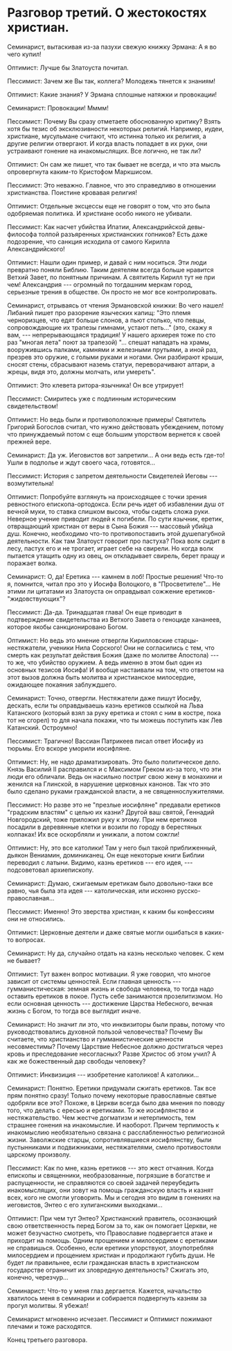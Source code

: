 # Разговор третий. О жестокостях христиан.

Семинарист, вытаскивая из-за пазухи свежую книжку Эрмана: А я во чего купил!

Оптимист: Лучше бы Златоуста почитал.

Пессимист: Зачем же Вы так, коллега? Молодежь тянется к знаниям!

Оптимист: Какие знания? У Эрмана сплошные натяжки и провокации! 

Семинарист: Провокации! Мммм!

Пессимист: Почему Вы сразу отметаете обоснованную критику? Взять хотя бы тезис об эксклюзивности некоторых религий. Например, иудеи, христиане, мусульмане считают, что истинна только их религия, а другие религии отвергают. И когда власть попадает в их руки, они устраивают гонение на инакомыслящих. Все логично, не так ли?

Оптимист: Он сам же пишет, что так бывает не всегда, и что эта мысль опровергнута каким-то Кристофом Маркшисом.

Пессимист: Это неважно. Главное, что это справедливо в отношении христианства. Поистине кровавая религия!

Оптимист: Отдельные эксцессы еще не говорят о том, что это была одобряемая политика. И христиане особо никого не убивали.

Пессимист: Как насчет убийства Ипатии, Александрийской девы-философа толпой разъяренных христианских гопников? Есть даже подозрение, что санкция исходила от самого Кирилла Александрийского!

Оптимист: Нашли один пример, и давай с ним носиться. Эти люди превратно поняли Библию. Таким деятелям всегда больше нравится Ветхий Завет, по понятным причинам. А святитель Кирилл тут не при чем! Александрия --- огромный по тогдашним меркам город, серьезные трения в обществе. Он просто не мог все контролировать.

Семинарист, отрываясь от чтения Эрмановской книжки: Во чего нашел! Либаний пишет про разорение языческих капищ: "Это племя черноризцев, что едят больше слонов, а пьют столько, что певцы, сопровождающие их трапезы гимнами, устают петь..." (это, скажу я вам, --- непрерывающаяся традиция! У нашего архиерея тоже по сто раз "многая лета" поют за трапезой) "... спешат нападать на храмы, вооружившись палками, камнями и железными прутьями, а иной раз, презрев это оружие, с голыми руками и ногами. Они разбирают крыши, сносят стены, сбрасывают наземь статуи, переворачивают алтари, а жрецы, видя это, должны молчать, или умереть".

Оптимист: Это клевета ритора-язычника! Он все утрирует!

Пессимист: Смиритесь уже с подлинным историческим свидетельством!

Оптимист: Но ведь были и противоположные примеры! Святитель Григорий Богослов считал, что нужно действовать убеждением, потому что принуждаемый потом с еще большим упорством вернется к своей прежней вере.

Семинарист: Да уж. Иеговистов вот запретили... А они ведь есть где-то! Ушли в подполье и ждут своего часа, готовятся...

Пессимист: История с запретом деятельности Свидетелей Иеговы --- возмутительна!

Оптимист: Попробуйте взглянуть на происходящее с точки зрения ревностного епископа-ортодокса. Если речь идет об избавлении душ от вечной муки, то ставка слишком высока, чтобы сидеть сложа руки. Неверное учение приводит людей к погибели. По сути язычник, еретик, отвращающий христиан от веры в Сына Божия --- массовый убийца душ. Конечно, необходимо что-то противопоставить этой душепагубной деятельности. Как там Златоуст говорит про пастуха? Пока волк сидит в лесу, пастух его и не трогает, играет себе на свирели. Но когда волк пытается утащить одну из овец, он откладывает свирель, берет пращу и поражает волка. 

Семинарист: О, да! Еретика --- камнем в лоб! Простые решения! Что-то я, помнится, читал про это у Иосифа Волоцкого, в "Просветителе"... Не этими ли цитатами из Златоуста он оправдывал сожжение еретиков-"жидовствующих"?

Пессимист: Да-да. Тринадцатая глава! Он еще приводит в подтверждение свидетельства из Ветхого Завета о геноциде хананеев, которое якобы санкционировано Богом.

Оптимист: Но ведь это мнение отвергли Кирилловские старцы-нестяжатели, ученики Нила Сорского! Они не согласились с тем, что смерть как результат действия Божия (даже по молитве Апостола) --- то же, что убийство оружием. А ведь именно в этом был один из основных тезисов Иосифа! И вообще настаивали на том, что ответом на этот вызов должна быть молитва и христианское милосердие, ожидающее покаяния заблуждшего.

Семинарист: Точно, отвергли. Нестяжатели даже пишут Иосифу, дескать, если ты оправдываешь казнь еретиков ссылкой на Льва Катанского (который взял за руку еретика и стоял с ним в костре, пока тот не сгорел) то для начала покажи, что ты можешь поступить как Лев Катанский. Остроумно!

Пессимист: Трагично! Вассиан Патрикеев писал ответ Иосифу из тюрьмы. Его вскоре уморили иосифляне.

Оптимист: Ну, не надо драматизировать. Это было политическое дело. Князь Василий II расправился и с Максимом Греком из-за того, что эти люди его обличали. Ведь он насильно постриг свою жену в монахини и женился на Глинской, в нарушение церковных канонов. Так что это было сделано руками гражданской власти, а не священнослужителями.

Пессимист: Но разве это не "презлые иосифляне" предавали еретиков "градским властям" с целью их казни? Другой ваш святой, Геннадий Новгородский, тоже приложил руку к этому. При нем еретиков посадили в деревянные клетки и возили по городу в берестяных колпаках! Их все оскорбляли и унижали, а потом сожгли!

Оптимист: Ну, это все католики! Там у него был такой приближенный, дьякон Вениамин, доминиканец. Он еще некоторые книги Библии переводил с латыни. Видимо, казнь еретиков --- его идея, --- подсоветовал архиепископу.

Семинарист: Думаю, сжигаемым еретикам было довольно-таки все равно, чья была эта идея --- католическая, или исконно русско-православная...

Пессимист: Именно! Это зверства христиан, к каким бы конфессиям они не относились.

Оптимист: Церковные деятели и даже святые могли ошибаться в каких-то вопросах.

Семинарист: Ну да, случайно отдать на казнь несколько человек. С кем не бывает?

Оптимист: Тут важен вопрос мотивации. Я уже говорил, что многое зависит от системы ценностей. Если главная ценность --- гумманистическая: земная жизнь и свобода человека, то тогда надо оставить еретиков в покое. Пусть себе занимаются прозелитизмом. Но если основная ценность --- достижение Царства Небесного, вечная жизнь с Богом, то тогда все выглядит иначе.

Семинарист: Но значит ли это, что инквизиторы были правы, потому что руководствовались духовной пользой человечества? Почему Вы считаете, что христианство и гумманистические ценности несовместимы? Почему Царствие Небесное должно достигаться через кровь и преследование несогласных? Разве Христос об этом учил? А как же божественный дар свободы человеку?

Оптимист: Инквизиция --- изобретение католиков! А католики...

Семинарист: Понятно. Еретики придумали сжигать еретиков. Так все прям понятно сразу! Только почему некоторые православные святые одобряли все это? Похоже, в Церкви всегда было два мнения по поводу того, что делать с ересью и еретиками. То же иосифлянство и нестяжательство. Чем жестче догматизм и нетерпимость, тем страшнее гонения на инакомыслие. И наоборот. Причем терпимость к инакомыслию необязательно связана с расслабленностью религиозной жизни. Заволжские старцы, сопротивлявшиеся иосифлянству, были пустынниками и подвижниками, нестяжателями, смело противостояли царскому произволу.

Пессимист: Как по мне, казнь еретиков --- это жест отчаяния. Когда епископы и священники, необразованные, погрязшие в богатстве и распущенности, не справляются со своей задачей переубедить инакомыслящих, они зовут на помощь гражданскую власть и казнят всех, кого не смогли уговорить. Мы и сегодня это видим в гонениях на иеговистов, Энтео с его хулиганскими выходками...

Оптимист: При чем тут Энтео? Христианский правитель, осознающий свою ответственность перед Богом за то, как он помогает Церкви, не может безучастно смотреть, что Православие подвергается атаке и приходит на помощь. Одним прощением и милосердием с еретиками не справишься. Особенно, если еретики упорствуют, злоупотребляя милосердием и прощением христиан и продолжают губить души. Не будет ли правильнее, если гражданская власть в христианском государстве ограничит их зловредную деятельность? Сжигать это, конечно, черезчур...

Семинарист: Что-то у меня глаз дергается. Кажется, начальство хватилось меня в семинарии и собирается подвергнуть казням за прогул молитвы. Я убежал!

Семинарист мгновенно исчезает. Пессимист и Оптимист пожимают плечами и тоже расходятся.

Конец третьего разговора.
